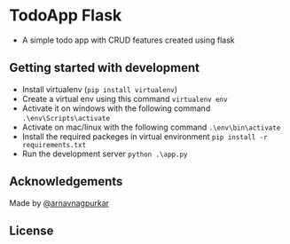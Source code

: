 # TodoApp Flask
- A simple todo app with CRUD features created using flask

## Getting started with development
- Install virtualenv (`pip install virtualenv`)
- Create a virtual env using this command `virtualenv env`
- Activate it on windows with the following command `.\env\Scripts\activate `
- Activate on mac/linux with the following command `.\env\bin\activate `
- Install the required packeges in virtual environment `pip install -r requirements.txt`
- Run the development server `python .\app.py`

## Acknowledgements
Made by [@arnavnagpurkar](https://github.com/arnavnagpurkar)

## License
